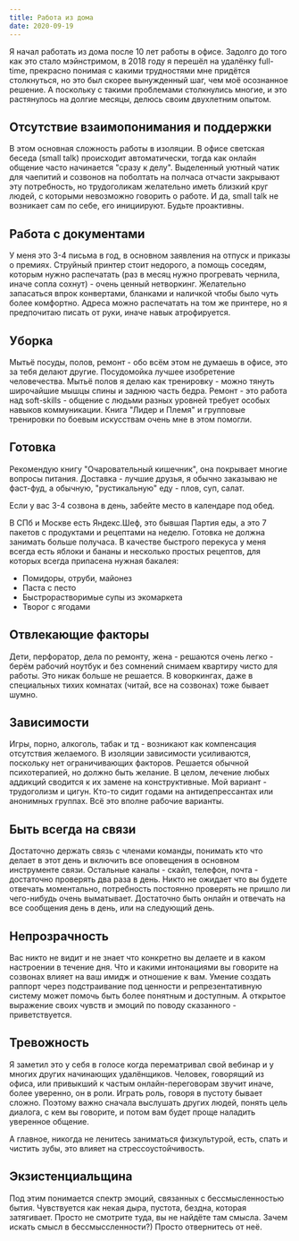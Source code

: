 ```yaml
---
title: Работа из дома
date: 2020-09-19
---
```

Я начал работать из дома после 10 лет работы в офисе. Задолго до того как это стало мэйнстримом, в 2018 году я перешёл на удалёнку full-time, прекрасно понимая с какими трудностями мне придётся столкнуться, но это был скорее вынужденный шаг, чем моё осознанное решение. А поскольку с такими проблемами столкнулись многие, и это растянулось на долгие месяцы, делюсь своим двухлетним опытом.

## Отсутствие взаимопонимания и поддержки
В этом основная сложность работы в изоляции. В офисе светская беседа (small talk) происходит автоматически, тогда как онлайн общение часто начинается "сразу к делу". 
Выделенный уютный чатик для чаепитий и созвонов на поболтать на полчаса отчасти закрывают эту потребность, но трудоголикам желательно иметь близкий круг людей, с которыми невозможно говорить о работе. И да, small talk не возникает сам по себе, его инициируют. Будьте проактивны.

## Работа с документами
У меня это 3-4 письма в год, в основном заявления на отпуск и приказы о премиях. Струйный принтер стоит недорого, а помощь соседям, которым нужно распечатать (раз в месяц нужно прогревать чернила, иначе сопла сохнут) - очень ценный нетворкинг. Желательно запасаться впрок конвертами, бланками и наличкой чтобы было чуть более комфортно. Адреса можно распечатать на том же принтере, но я предпочитаю писать от руки, иначе навык атрофируется.

## Уборка
Мытьё посуды, полов, ремонт - обо всём этом не думаешь в офисе, это за тебя делают другие. Посудомойка лучшее изобретение человечества. Мытьё полов я делаю как тренировку - можно тянуть широчайшие мышцы спины и заднюю часть бедра. Ремонт - это работа над soft-skills - общение с людьми разных уровней требует особых навыков коммуникации. Книга "Лидер и Племя" и групповые тренировки по боевым искусствам очень мне в этом помогли.

## Готовка
Рекомендую книгу "Очаровательный кишечник", она покрывает многие вопросы питания. Доставка - лучшие друзья, я обычно заказываю не фаст-фуд, а обычную, "рустикальную" еду - плов, суп, салат. 

Если у вас 3-4 созвона в день, забейте место в календаре под обед.

В СПб и Москве есть Яндекс.Шеф, это бывшая Партия еды, а это 7 пакетов с продуктами и рецептами на неделю. Готовка не должна занимать больше получаса. В качестве быстрого перекуса у меня всегда есть яблоки и бананы и несколько простых рецептов, для которых всегда припасена нужная бакалея:
- Помидоры, отруби, майонез
- Паста с песто
- Быстрорастворимые супы из экомаркета
- Творог с ягодами

## Отвлекающие факторы
Дети, перфоратор, дела по ремонту, жена - решаются очень легко - берём рабочий ноутбук и без сомнений снимаем квартиру чисто для работы. Это никак больше не решается. В коворкингах, даже в специальных тихих комнатах (читай, все на созвонах) тоже бывает шумно.

## Зависимости
Игры, порно, алкоголь, табак и тд - возникают как компенсация отсутствия желаемого. В изоляции зависимости усиливаются, поскольку нет ограничивающих факторов. Решается обычной психотерапией, но должно быть желание. В целом, лечение любых аддикций сводится к их замене на конструктивные. Мой вариант - трудоголизм и цигун. Кто-то сидит годами на антидепрессантах или анонимных группах. Всё это вполне рабочие варианты.

## Быть всегда на связи
Достаточно держать связь с членами команды, понимать кто что делает в этот день и включить все оповещения в основном инструменте связи. Остальные каналы - скайп, телефон, почта - достаточно проверять два раза в день. Никто не ожидает что вы будете отвечать моментально, потребность постоянно проверять не пришло ли чего-нибудь очень выматывает. Достаточно быть онлайн и отвечать на все сообщения день в день, или на следующий день.

## Непрозрачность
Вас никто не видит и не знает что конкретно вы делаете и в каком настроении в течение дня. Что и какими интонациями вы говорите на созвонах влияет на ваш имидж и отношение к вам. Умение создать раппорт через подстраивание под ценности и репрезентативную систему может помочь быть более понятным и доступным. А открытое выражение своих чувств и эмоций по поводу сказанного - приветствуется.

## Тревожность
Я заметил это у себя в голосе когда перематривал свой вебинар и у многих других начинающих удалёнщиков. Человек, говорящий из офиса, или привыкший к частым онлайн-переговорам звучит иначе, более уверенно, он в роли. Играть роль, говоря в пустоту бывает сложно. Поэтому важно сначала выслушать других людей, понять цель диалога, с кем вы говорите, и потом вам будет проще наладить уверенное общение.

А главное, никогда не ленитесь заниматься физкультурой, есть, спать и чистить зубы, это влияет на стрессоустойчивость.

## Экзистенциальщина
Под этим понимается спектр эмоций, связанных с бессмысленностью бытия. Чувствуется как некая дыра, пустота, бездна, которая затягивает. Просто не смотрите туда, вы не найдёте там смысла. Зачем искать смысл в бессмыссленности?) Просто отвернитесь от неё.
